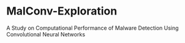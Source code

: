 # MalConv-Exploration
A Study on Computational Performance of Malware Detection Using Convolutional Neural Networks
